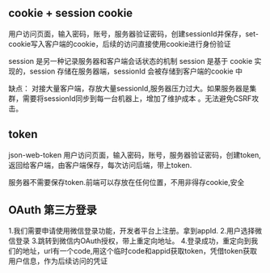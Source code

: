 ## cookie + session cookie

用户访问页面，输入密码，账号，服务器验证密码，创建sessionId并保存，set-cookie写入客户端的cookie，后续的访问直接使用cookie进行身份验证

session 是另一种记录服务器和客户端会话状态的机制
session 是基于 cookie 实现的，session 存储在服务器端，sessionId 会被存储到客户端的cookie 中


缺点： 对接大量客户端，存放大量sessionId,服务器压力过大。如果服务器是集群，需要将sessionId同步到每一台机器上，增加了维护成本 。无法避免CSRF攻击。






## token  
json-web-token 
用户访问页面，输入密码，账号，服务器验证密码，创建token,返回给客户端，由客户端保存，每次访问后端，带上token.

服务器不需要保存token.前端可以存放在任何位置，不用非得存cookie,安全 


## OAuth 第三方登录 

1.我们需要申请使用微信登录功能，开发者平台上注册。拿到appId.
2.用户选择微信登录
3.跳转到微信内OAuth授权，带上重定向地址。
4.登录成功，重定向到我们的地址，url有一个code,用这个临时code和appid获取token，凭借token获取用户信息，作为后续访问的凭证 